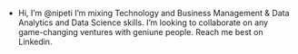 - Hi, I’m @nipeti
I’m mixing Technology and Business Management & Data Analytics and Data Science skills.
I’m looking to collaborate on any game-changing ventures with geniune people.
Reach me best on Linkedin.

<!---
--->
